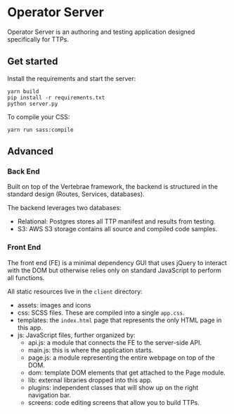 # Operator Server

Operator Server is an authoring and testing application designed specifically for TTPs.

## Get started

Install the requirements and start the server:
```
yarn build
pip install -r requirements.txt
python server.py
```

To compile your CSS:
```
yarn run sass:compile
```

## Advanced

### Back End

Built on top of the Vertebrae framework, the backend is structured in the standard design (Routes, Services, databases).

The backend leverages two databases:

* Relational: Postgres stores all TTP manifest and results from testing.
* S3: AWS S3 storage contains all source and compiled code samples.

### Front End

The front end (FE) is a minimal dependency GUI that uses jQuery to interact with the DOM but otherwise relies
only on standard JavaScript to perform all functions. 

All static resources live in the ```client``` directory:

* assets: images and icons
* css: SCSS files. These are compiled into a single ```app.css```.
* templates: the ```index.html``` page that represents the only HTML page in this app.
* js: JavaScript files, further organized by:
  * api.js: a module that connects the FE to the server-side API.
  * main.js: this is where the application starts.
  * page.js: a module representing the entire webpage on top of the DOM.
  * dom: template DOM elements that get attached to the Page module.
  * lib: external libraries dropped into this app.
  * plugins: independent classes that will show up on the right navigation bar.
  * screens: code editing screens that allow you to build TTPs.
